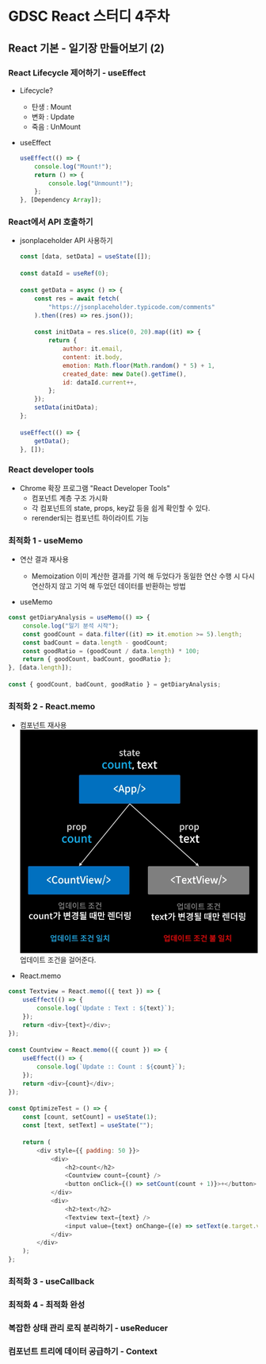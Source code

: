 # GDSC React 스터디 4주차

## React 기본 - 일기장 만들어보기 (2)

### React Lifecycle 제어하기 - useEffect

-   Lifecycle?

    -   탄생 : Mount
    -   변화 : Update
    -   죽음 : UnMount

-   useEffect
    ```javascript
    useEffect(() => {
        console.log("Mount!");
        return () => {
            console.log("Unmount!");
        };
    }, [Dependency Array]);
    ```

### React에서 API 호출하기

-   jsonplaceholder API 사용하기

    ```javascript
    const [data, setData] = useState([]);

    const dataId = useRef(0);

    const getData = async () => {
        const res = await fetch(
            "https://jsonplaceholder.typicode.com/comments"
        ).then((res) => res.json());

        const initData = res.slice(0, 20).map((it) => {
            return {
                author: it.email,
                content: it.body,
                emotion: Math.floor(Math.random() * 5) + 1,
                created_date: new Date().getTime(),
                id: dataId.current++,
            };
        });
        setData(initData);
    };

    useEffect(() => {
        getData();
    }, []);
    ```

### React developer tools

-   Chrome 확장 프로그램 "React Developer Tools"
    -   컴포넌트 계층 구조 가시화
    -   각 컴포넌트의 state, props, key값 등을 쉽게 확인할 수 있다.
    -   rerender되는 컴포넌트 하이라이트 기능

### 최적화 1 - useMemo

-   연산 결과 재사용

    -   Memoization
        이미 계산한 결과를 기억 해 두었다가 동일한 연산 수행 시 다시 연산하지 않고 기억 해 두었던 데이터를 반환하는 방법

-   useMemo

```javascript
const getDiaryAnalysis = useMemo(() => {
    console.log("일기 분석 시작");
    const goodCount = data.filter((it) => it.emotion >= 5).length;
    const badCount = data.length - goodCount;
    const goodRatio = (goodCount / data.length) * 100;
    return { goodCount, badCount, goodRatio };
}, [data.length]);

const { goodCount, badCount, goodRatio } = getDiaryAnalysis;
```

### 최적화 2 - React.memo

-   컴포넌트 재사용
    <img src="/README_img/update.png" width="500px" height="450px"></img><br/>
    업데이트 조건을 걸어준다.

-   React.memo

```javascript
const Textview = React.memo(({ text }) => {
    useEffect(() => {
        console.log(`Update : Text : ${text}`);
    });
    return <div>{text}</div>;
});

const Countview = React.memo(({ count }) => {
    useEffect(() => {
        console.log(`Update :: Count : ${count}`);
    });
    return <div>{count}</div>;
});

const OptimizeTest = () => {
    const [count, setCount] = useState(1);
    const [text, setText] = useState("");

    return (
        <div style={{ padding: 50 }}>
            <div>
                <h2>count</h2>
                <Countview count={count} />
                <button onClick={() => setCount(count + 1)}>+</button>
            </div>
            <div>
                <h2>text</h2>
                <Textview text={text} />
                <input value={text} onChange={(e) => setText(e.target.value)} />
            </div>
        </div>
    );
};
```

### 최적화 3 - useCallback

### 최적화 4 - 최적화 완성

### 복잡한 상태 관리 로직 분리하기 - useReducer

### 컴포넌트 트리에 데이터 공급하기 - Context

```

```
